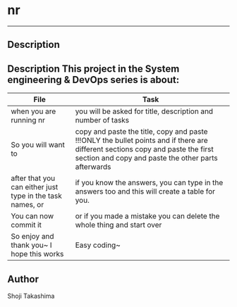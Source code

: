 # nr
---
## Description
Description
This project in the System engineering & DevOps series is about: 
---
File|Task
---|---
when you are running nr | you will be asked for title, description and number of tasks
So you will want to | copy and paste the title, copy and paste !!!ONLY the bullet points and if there are different sections copy and paste the first section and copy and paste the other parts afterwards
after that you can either just type in the task names, or | if you know the answers, you can type in the answers too and this will create a table for you.
You can now commit it | or if you made a mistake you can delete the whole thing and start over
So enjoy and thank you~ I hope this works | Easy coding~



## Author
Shoji Takashima

